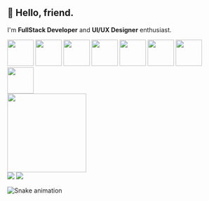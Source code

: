 ## 👋 Hello, friend.

I'm **FullStack Developer** and **UI/UX Designer** enthusiast.<br/>


<div class="inline">  
  <img src="https://cdn.jsdelivr.net/gh/devicons/devicon/icons/react/react-original.svg" width="60"/>
  <img src="https://cdn.jsdelivr.net/gh/devicons/devicon/icons/nodejs/nodejs-original.svg" width="60"/>
  <img src="https://cdn.jsdelivr.net/gh/devicons/devicon/icons/typescript/typescript-plain.svg" width="60"/>
  <img src="https://cdn.jsdelivr.net/gh/devicons/devicon/icons/figma/figma-original.svg" width="60"/>
          
          
  <img src="https://cdn.jsdelivr.net/gh/devicons/devicon/icons/firebase/firebase-plain.svg" width="60"/>
  <img src="https://cdn.jsdelivr.net/gh/devicons/devicon/icons/sequelize/sequelize-original.svg" width="60"/>   
  <img src="https://cdn.jsdelivr.net/gh/devicons/devicon/icons/nextjs/nextjs-original-wordmark.svg" width="60"/>
  <img src="https://cdn.jsdelivr.net/gh/devicons/devicon/icons/express/express-original-wordmark.svg" width="60"/>
</div>
          
          
          

<div>
  <a href="https://github.com/Wellington-Developer">
  <img height="180em" src="https://github-readme-stats.vercel.app/api?username=Wellington-Developer&show_icons=true&theme=dracula&include_all_commits=true&count_private=true"/>
</div>

<div class="inline">
  <a href="https://www.linkedin.com/in/https://www.linkedin.com/in/wellington-santos-6a2670214/" target="_blank"><img src="https://img.shields.io/badge/-LinkedIn-%230077B5?style=for-the-badge&logo=linkedin&logoColor=white" target="_blank"></a>    
  <a href = "mailto:contato@wellingtonsantos.developer@gmail.com"><img src="https://img.shields.io/badge/Gmail-D14836?style=for-the-badge&logo=gmail&logoColor=white" target="_blank"></a>
</div>

![Snake animation](https://github.com/seu-usuário-aqui/seu-usuário-aqui/blob/output/github-contribution-grid-snake.svg)


